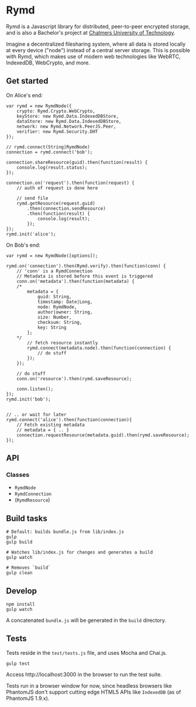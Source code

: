 # Rymd

Rymd is a Javascript library for distributed, peer-to-peer encrypted storage, and is also a Bachelor's project at [Chalmers University of Technology](http://chalmers.se).

Imagine a decentralized filesharing system, where all data is stored locally at every device ("node") instead of a central server storage. This is possible with Rymd, which makes use of modern web technologies like WebRTC, IndexedDB, WebCrypto, and more.

## Get started

On Alice's end:

	var rymd = new RymdNode({
		crypto: Rymd.Crypto.WebCrypto,
		keyStore: new Rymd.Data.IndexedDBStore,
		dataStore: new Rymd.Data.IndexedDBStore,
		network: new Rymd.Network.PeerJS.Peer,
		verifier: new Rymd.Security.DHT
	});
	
	// rymd.connect(String|RymdNode)
	connection = rymd.connect('bob');

	connection.shareResource(guid).then(function(result) {
		console.log(result.status);
	});
	
	connection.on('request').then(function(request) {
		// auth of request is done here
		
		// send file
		rymd.getResource(request.guid)
			.then(connection.sendResource)
			.then(function(result) {
				console.log(result);
			});
	});
    rymd.init('alice');


On Bob's end:

	var rymd = new RymdNode([options]);

	rymd.on('connection').then(Rymd.verify).then(function(conn) {
		// 'conn' is a RymdConnection
		// Metadata is stored before this event is triggered
		conn.on('metadata').then(function(metadata) {
		/* 
			metadata = {
				guid: String,
				timestamp: Date|Long,
				node: RymdNode,
				author|owner: String,
				size: Number,
				checksum: String,
				key: String
			}; 
		*/
			// fetch resource instantly
			rymd.connect(metadata.node).then(function(connection) {
				// do stuff
			});
		});

		// do stuff
		conn.on('resource').then(rymd.saveResource);
		
		conn.listen();
	});
    rymd.init('bob');
	

	// .. or wait for later
	rymd.connect('alice').then(function(connection){
		// Fetch existing metadata
		// metadata = { .. }
		connection.requestResource(metadata.guid).then(rymd.saveResource);
	});

## API

### Classes

- `RymdNode`
- `RymdConnection`
- (`RymdResource`)

## Build tasks
	
	# Default: builds bundle.js from lib/index.js
	gulp
	gulp build
	
	# Watches lib/index.js for changes and generates a build
	gulp watch

	# Removes `build`
	gulp clean

## Develop

	npm install 
	gulp watch

A concatenated `bundle.js` will be generated in the `build` directory.

## Tests

Tests reside in the `test/tests.js` file, and uses Mocha and Chai.js.

	gulp test

Access http://localhost:3000 in the browser to run the test suite.

Tests run in a browser window for now, since headless browsers like PhantomJS don't support cutting edge HTML5 APIs like `IndexedDB` (as of PhantomJS 1.9.x).
